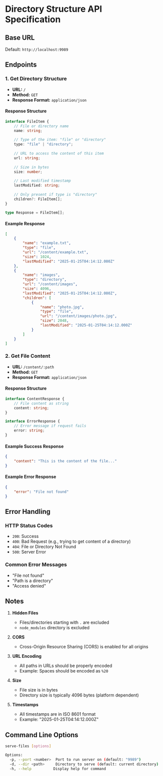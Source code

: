 # Directory Structure API Specification

## Base URL
Default: `http://localhost:9989`

## Endpoints

### 1. Get Directory Structure
- **URL:** `/`
- **Method:** `GET`
- **Response Format:** `application/json`

#### Response Structure
```typescript
interface FileItem {
    // File or directory name
    name: string;
    
    // Type of the item: "file" or "directory"
    type: "file" | "directory";
    
    // URL to access the content of this item
    url: string;
    
    // Size in bytes
    size: number;
    
    // Last modified timestamp
    lastModified: string;
    
    // Only present if type is "directory"
    children?: FileItem[];
}

type Response = FileItem[];
```

#### Example Response
```json
[
    {
        "name": "example.txt",
        "type": "file",
        "url": "/content/example.txt",
        "size": 1024,
        "lastModified": "2025-01-25T04:14:12.000Z"
    },
    {
        "name": "images",
        "type": "directory",
        "url": "/content/images",
        "size": 4096,
        "lastModified": "2025-01-25T04:14:12.000Z",
        "children": [
            {
                "name": "photo.jpg",
                "type": "file",
                "url": "/content/images/photo.jpg",
                "size": 2048,
                "lastModified": "2025-01-25T04:14:12.000Z"
            }
        ]
    }
]
```

### 2. Get File Content
- **URL:** `/content/:path`
- **Method:** `GET`
- **Response Format:** `application/json`

#### Response Structure
```typescript
interface ContentResponse {
    // File content as string
    content: string;
}

interface ErrorResponse {
    // Error message if request fails
    error: string;
}
```

#### Example Success Response
```json
{
    "content": "This is the content of the file..."
}
```

#### Example Error Response
```json
{
    "error": "File not found"
}
```

## Error Handling

### HTTP Status Codes
- `200`: Success
- `400`: Bad Request (e.g., trying to get content of a directory)
- `404`: File or Directory Not Found
- `500`: Server Error

### Common Error Messages
- "File not found"
- "Path is a directory"
- "Access denied"

## Notes

1. **Hidden Files**
   - Files/directories starting with `.` are excluded
   - `node_modules` directory is excluded

2. **CORS**
   - Cross-Origin Resource Sharing (CORS) is enabled for all origins

3. **URL Encoding**
   - All paths in URLs should be properly encoded
   - Example: Spaces should be encoded as `%20`

4. **Size**
   - File size is in bytes
   - Directory size is typically 4096 bytes (platform dependent)

5. **Timestamps**
   - All timestamps are in ISO 8601 format
   - Example: "2025-01-25T04:14:12.000Z"

## Command Line Options

```bash
serve-files [options]

Options:
  -p, --port <number>  Port to run server on (default: "9989")
  -d, --dir <path>     Directory to serve (default: current directory)
  -h, --help          Display help for command
```
